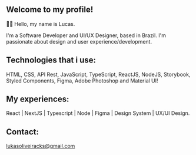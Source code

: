 
## Welcome to my profile!

🙋🏻 Hello, my name is Lucas.

I'm a Software Developer and UI/UX Designer, based in Brazil. I'm passionate about design and user experience/development.

## Technologies that i use: 

HTML, CSS, API Rest, JavaScript, TypeScript, ReactJS, NodeJS, Storybook, Styled Components, Figma, Adobe Photoshop and Material UI!

## My experiences:

 React  | NextJS | Typescript | Node | Figma | Design System | UX/UI Design.

## Contact: 
lukasoliveiracks@gmail.com
